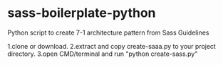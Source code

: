 # sass-boilerplate-python
Python script to create 7-1 architecture pattern from Sass Guidelines

1.clone or download.
2.extract and copy create-saaa.py to your project directory.
3.open CMD/terminal and run "python create-sass.py"

